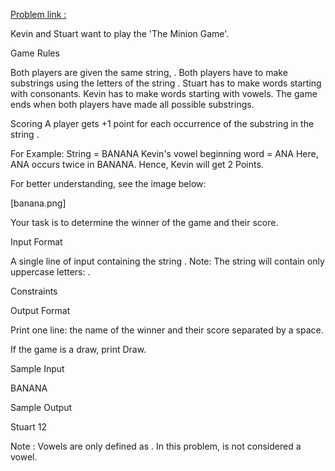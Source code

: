 [Problem link : ](https://www.hackerrank.com/challenges/the-minion-game/problem)

Kevin and Stuart want to play the 'The Minion Game'.

Game Rules

Both players are given the same string, .
Both players have to make substrings using the letters of the string .
Stuart has to make words starting with consonants.
Kevin has to make words starting with vowels.
The game ends when both players have made all possible substrings.

Scoring
A player gets +1 point for each occurrence of the substring in the string .

For Example:
String = BANANA
Kevin's vowel beginning word = ANA
Here, ANA occurs twice in BANANA. Hence, Kevin will get 2 Points.

For better understanding, see the image below:

[banana.png]

Your task is to determine the winner of the game and their score.

Input Format

A single line of input containing the string .
Note: The string will contain only uppercase letters: .

Constraints


Output Format

Print one line: the name of the winner and their score separated by a space.

If the game is a draw, print Draw.

Sample Input

BANANA

Sample Output

Stuart 12

Note :
Vowels are only defined as . In this problem, is not considered a vowel.
